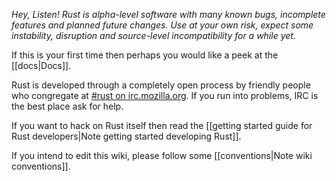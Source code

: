 *Hey, Listen! Rust is alpha-level software with many known bugs, incomplete features and planned future changes. Use at your own risk, expect some instability, disruption and source-level incompatibility for a while yet.*

If this is your first time then perhaps you would like a peek at the [[docs|Docs]].

Rust is developed through a completely open process by friendly people who congregate at [#rust on irc.mozilla.org][pound-rust]. If you run into problems, IRC is the best place ask for help.

If you want to hack on Rust itself then read the [[getting started guide for Rust developers|Note getting started developing Rust]].

If you intend to edit this wiki, please follow some [[conventions|Note wiki conventions]]. 

[pound-rust]: http://chat.mibbit.com/?server=irc.mozilla.org&channel=%23rust